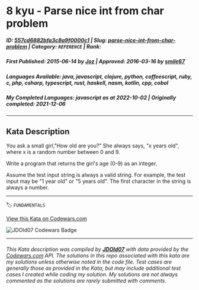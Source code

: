 # 8 kyu - Parse nice int from char problem

##### **ID**: [557cd6882bfa3c8a9f0000c1](https://www.codewars.com/kata/557cd6882bfa3c8a9f0000c1) | **Slug**: [parse-nice-int-from-char-problem](https://www.codewars.com/kata/557cd6882bfa3c8a9f0000c1) | **Category**: `REFERENCE` | **Rank**: <span style="color:white">8 kyu</span>

##### **First Published**: 2015-06-14 ***by*** [Joz](https://www.codewars.com/users/Joz) | **Approved**: 2016-03-16 ***by*** [smile67](https://www.codewars.com/users/smile67)

##### **Languages Available**: java, javascript, clojure, python, coffeescript, ruby, c, php, csharp, typescript, rust, haskell, nasm, kotlin, cpp, cobol

##### **My Completed Languages**: javascript ***as at*** 2022-10-02 | **Originally completed**: 2021-12-06

---

## Kata Description


You ask a small girl,"How old are you?" She always says, "x years old", where x is a random number between 0 and 9.





Write a program that returns the girl's age (0-9) as an integer.



Assume the test input string is always a valid string. For example, the test input may be "1 year old" or "5 years old". The first character in the string is always a number.





---


🏷 `FUNDAMENTALS`


[View this Kata on Codewars.com](https://www.codewars.com/kata/557cd6882bfa3c8a9f0000c1)

![](https://www.codewars.com/users/jdold07/badges/large "JDOld07 Codewars Badge")

---

###### *This Kata description was compiled by [**JDOld07**](https://tpstech.dev) with data provided by the [Codewars.com](https://www.codewars.com) API.  The solutions in this repo associated with this kata are my solutions unless otherwise noted in the code file.  Test cases are generally those as provided in the Kata, but may include additional test cases I created while coding my solution.  My solutions are not always commented as the solutions are rarely submitted with comments.*
